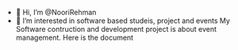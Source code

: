 - 👋 Hi, I’m @NooriRehman
- 👀 I’m interested in software based studeis, project and events
  My Software contruction and development project is about event management.
  Here is the document 


